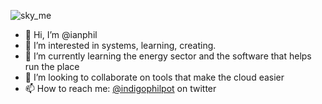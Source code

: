 ![sky_me](https://user-images.githubusercontent.com/17349002/211203474-deb1d1f8-1db3-4d88-bee4-b9c0c7100ae7.jpg)

- 👋 Hi, I’m @ianphil
- 👀 I’m interested in systems, learning, creating.
- 🌱 I’m currently learning the energy sector and the software that helps run the place
- 💞️ I’m looking to collaborate on tools that make the cloud easier
- 📫 How to reach me: [@indigophilpot](https://twitter.com/indigophilpot) on twitter
